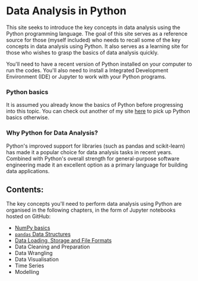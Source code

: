 # Data Analysis in Python

   This site seeks to introduce the key concepts in data analysis using the Python programming language. The goal of this site serves as a reference source for those (myself included) who needs to recall some of the key concepts in data analysis using Python. It also serves as a learning site for those who wishes to grasp the basics of data analysis quickly.

   You'll need to have a recent version of Python installed on your computer to run the codes. You'll also need to install a Integrated Development Environment (IDE) or Jupyter to work with your Python programs.

### Python basics

It is assumed you already know the basics of Python before progressing into this topic. You can check out another of my site [here](https://colintanwh.github.io/python-basics/) to pick up Python basics otherwise.

### Why Python for Data Analysis?

Python's improved support for libraries (such as pandas and scikit-learn) has made it a popular choice for data analysis tasks in recent years. Combined with Python's overall strength for general-purpose software engineering made it an excellent option as a primary language for building data applications. 


## Contents:

The key concepts you'll need to perform data analysis using Python are organised in the following chapters, in the form of Jupyter notebooks hosted on GitHub:

   + [NumPy basics](https://github.com/colintanwh/python-analysis/blob/master/numpy.ipynb)
   + [`pandas` Data Structures](https://github.com/colintanwh/python-analysis/blob/master/pandas.ipynb)
   + [Data Loading, Storage and File Formats](https://github.com/colintanwh/python-analysis/blob/master/dataload.ipynb)
   + Data Cleaning and Preparation
   + Data Wrangling
   + Data Visualisation
   + Time Series
   + Modelling
